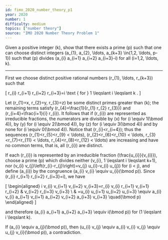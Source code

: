 ```yaml
---
id: fimo_2020_number_theory_p1
year: 2020
number: 1
difficulty: medium
topics: ["number theory"]
source: "IMO 2020 Number Theory Problem 1"
---
```


Given a positive integer \(k\), show that there exists a prime \(p\) such that one can choose distinct integers \(a_{1}, a_{2}, \ldots, a_{k+3} \in\{1,2, \ldots, p-1\}\) such that \(p\) divides \(a_{i} a_{i+1} a_{i+2} a_{i+3}-i\) for all \(i=1,2, \ldots, k\).

---
First we choose distinct positive rational numbers \(r_{1}, \ldots, r_{k+3}\) such that

\[
r_{i} r_{i+1} r_{i+2} r_{i+3}=i \text { for } 1 \leqslant i \leqslant k .
\]

Let \(r_{1}=x, r_{2}=y, r_{3}=z\) be some distinct primes greater than \(k\); the remaining terms satisfy \(r_{4}=\frac{1}{r_{1} r_{2} r_{3}}\) and \(r_{i+4}=\frac{i+1}{i} r_{i}\). It follows that if \(r_{i}\) are represented as irreducible fractions, the numerators are divisible by \(x\) for \(i \equiv 1(\bmod 4)\), by \(y\) for \(i \equiv 2(\bmod 4)\), by \(z\) for \(i \equiv 3(\bmod 4)\) and by none for \(i \equiv 0(\bmod 4)\). Notice that \(r_{i}<r_{i+4}\); thus the sequences \(r_{1}<r_{5}<r_{9} < \ldots\), \(r_{2}<r_{6}<r_{10} < \ldots, r_{3}<r_{7}<r_{11} < \ldots, r_{4}<r_{8}<r_{12} < \ldots\) are increasing and have no common terms, that is, all \(r_{i}\) are distinct.

If each \(r_{i}\) is represented by an irreducible fraction \(\frac{u_{i}}{v_{i}}\), choose a prime \(p\) which divides neither \(v_{i}, 1 \leqslant i \leqslant k+1\), nor \(v_{i} v_{j}\left(r_{i}-r_{j}\right)=v_{j} u_{i}-v_{i} u_{j}\) for \(i < j\), and define \(a_{i}\) by the congruence \(a_{i} v_{i} \equiv u_{i}(\bmod p)\). Since \(r_{i} r_{i+1} r_{i+2} r_{i+3}=i\), we have

\[
\begin{aligned}
i v_{i} v_{i+1} v_{i+2} v_{i+3}=r_{i} v_{i} r_{i+1} v_{i+1} r_{i+2} & v_{i+2} r_{i+3} v_{i+3} \\
& =u_{i} u_{i+1} u_{i+2} u_{i+3} \equiv a_{i} v_{i} a_{i+1} v_{i+1} a_{i+2} v_{i+2} a_{i+3} v_{i+3} \quad(\bmod p)
\end{aligned}
\]

and therefore \(a_{i} a_{i+1} a_{i+2} a_{i+3} \equiv i(\bmod p)\) for \(1 \leqslant i \leqslant k\).

If \(a_{i} \equiv a_{j}(\bmod p)\), then \(u_{i} v_{j} \equiv a_{i} v_{i} v_{j} \equiv u_{j} v_{i}(\bmod p)\), a contradiction.
